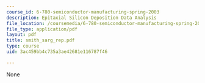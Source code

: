 ```yaml
---
course_id: 6-780-semiconductor-manufacturing-spring-2003
description: Epitaxial Silicon Deposition Data Analysis
file_location: /coursemedia/6-780-semiconductor-manufacturing-spring-2003/3ac459bb4c735a3ae42681e116787f46_smith_sarg_rep.pdf
file_type: application/pdf
layout: pdf
title: smith_sarg_rep.pdf
type: course
uid: 3ac459bb4c735a3ae42681e116787f46

---
```

None